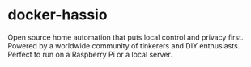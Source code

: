 # docker-hassio
Open source home automation that puts local control and privacy first. Powered by a worldwide community of tinkerers and DIY enthusiasts. Perfect to run on a Raspberry Pi or a local server.
